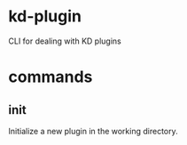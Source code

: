 # kd-plugin

CLI for dealing with KD plugins

# commands

## init

Initialize a new plugin in the working directory.
